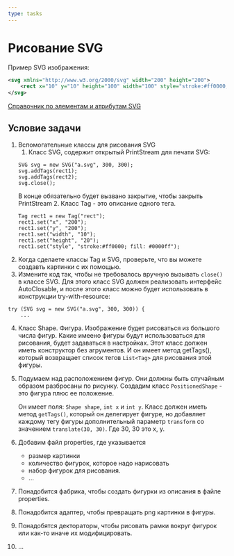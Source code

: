 ```yaml
---
type: tasks
---
```


# Рисование SVG

Пример SVG изображения:
```svg
<svg xmlns="http://www.w3.org/2000/svg" width="200" height="200">
    <rect x="10" y="10" height="100" width="100" style="stroke:#ff0000; fill: #0000ff"/>
</svg>
```

[Справочник по элементам и атрибутам SVG](https://developer.mozilla.org/ru/docs/Web/SVG)

## Условие задачи

1. Вспомогательные классы для рисования
SVG
    1. Класс SVG, содержит открытый
    PrintStream для печати SVG:
    ```
    SVG svg = new SVG("a.svg", 300, 300);
    svg.addTags(rect1);
    svg.addTags(rect2);
    svg.close();
    ```
    В конце обязательно будет вызвано закрытие, чтобы закрыть PrintStream
    2. Класс Tag - это описание одного тега.
    ```
    Tag rect1 = new Tag("rect");
    rect1.set("x", "200");
    rect1.set("y", "200");
    rect1.set("width", "10");
    rect1.set("height", "20");
    rect1.set("style", "stroke:#ff0000; fill: #0000ff");
    ```
3. Когда сделаете классы Tag и SVG, проверьте, что вы можете создавть картинки с их помощью.
1. Измените код так, чтобы не требовалось вручную вызывать `close()` в классе SVG. Для этого класс SVG должен реализовать интерфейс
AutoClosable, и после этого класс можно будет использовать в конструкции try-with-resource:
```
try (SVG svg = new SVG("a.svg", 300, 300)) {
    ...
```
4. Класс Shape. Фигура. Изображение будет рисоваться из большого числа фигур. Какие имеено фигуры будут использоваться для рисования,
будет задаваться в настройках. Этот класс должен иметь конструктор без агрументов. И он имеет метод getTags(), который возвращает
список тегов `List<Tag>` для рисования этой фигуры.
5. Подумаем над расположением фигур. Они должны быть случайным образом разбросаны по рисунку. Создадим класс `PositionedShape` - это
фигура плюс ее положение.

    Он имеет поля: `Shape shape`, `int x` и `int y`. Класс должен иметь метод `getTags()`, который он делегирует фигуре, но
    добавляет каждому тегу фигуры дополнительный параметр `transform` со значением `translate(30, 30)`. Где 30, 30 это x, y.
6. Добавим файл properties, где указывается
    * размер картинки
    * количество фигурок, которое надо
      нарисовать
    * набор фигурок для рисования.
    * ...
7. Понадобится фабрика, чтобы создать фигурки из описания в файле properties.
8. Понадобится адаптер, чтобы превращать png картинки в фигуры.
9. Понадобятся дектораторы, чтобы рисовать рамки вокруг фигурок или как-то иначе их модифицировать.
10. ...
